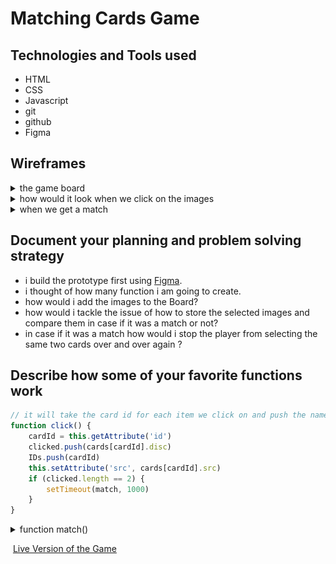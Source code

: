 # Matching Cards Game



## Technologies and Tools used

-  HTML
- CSS
- Javascript
- git
- github
- Figma







## Wireframes

<details>

 <summary>the game board</summary>

![the Game Board](./img/Game-Board.png)

</details>



<details>
<summary>how would it look when we click on the images</summary>    


​    ![click on the images](./img/click.png)

</details>



<details>

<summary>when we get a match</summary> 

![it's a match](./img/checked.png)



</details>

## Document your planning and problem solving strategy

- i build the prototype first using [Figma](https://www.figma.com). 
- i thought of how many function i am going to create.
- how would i add the images to the Board?
- how would i tackle the issue of how to store the selected images and compare them in case if it was a match or not?
- in case if it was a match how would i stop the player from selecting the same two cards over and over again ? 



## Describe how some of your favorite functions work



```javascript
// it will take the card id for each item we click on and push the name of the item in 		    clicked and push the id in ID's then change the image source to the image original src 
function click() {
    cardId = this.getAttribute('id')
    clicked.push(cards[cardId].disc)
    IDs.push(cardId)
    this.setAttribute('src', cards[cardId].src)
    if (clicked.length == 2) {
        setTimeout(match, 1000)
    }
}

```



<details>


<summary>function match() </summary>


```javascript
function match() {
    const images = document.querySelectorAll('img')

// it will ompare with the ID's first to check if it's the same image was clicked twice or not
    if (IDs[0] == IDs[1]) {
        alert('you chosed the same image twice 🤦')
        images[IDs[0]].setAttribute('src', './img/q.png')
        images[IDs[1]].setAttribute('src', './img/q.png')
    }

//  if it wasn't the same images clicked twice then it compare with the name dicribtion 		of the image if it's the same then it's a match and remove the event listener from it 
    else if (clicked[0] == clicked[1]) {
        console.log("it's a match !🤸")
        images[IDs[0]].setAttribute('src', './img/check.png')
        images[IDs[1]].setAttribute('src', './img/check.png')
        images[IDs[0]].removeEventListener("click", click)
        images[IDs[1]].removeEventListener("click", click)

        takkenOut.push(clicked)

    }
//  if not then reset to the defult image source
    else {
        images[IDs[0]].setAttribute('src', './img/q.png')
        images[IDs[1]].setAttribute('src', './img/q.png')
    }
//  we refresh the score by adding 1 if it was a match , then reset the ID's and clicked 		 so it contain two items ONLY again.
    score.innerHTML = takkenOut.length
    IDs = []
    clicked = []
    
// if takkenout was equal to the cards/2 (Number of items) then print the congrats msg.
    if (takkenOut.length === (cards.length / 2)) {
        score.innerHTML = "Congrats 🎉"
     
    }

}

```

</details>



​																							[Live Version of the Game](https://pages.git.generalassemb.ly/ammarbahasan1/Matching-cards-game/)